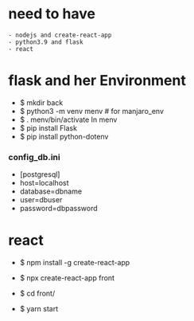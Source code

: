 
# need to have 
    - nodejs and create-react-app
    - python3.9 and flask
    - react 


# flask and her Environment
 * $ mkdir back
 * $ python3 -m venv menv # for manjaro_env
 * $ . menv/bin/activate
In menv
 * $ pip install Flask
 * $ pip install python-dotenv

### config_db.ini
   * [postgresql]
   * host=localhost
   * database=dbname
   * user=dbuser
   * password=dbpassword

# react

* $ npm install -g create-react-app

* $ npx create-react-app front
* $ cd front/
* $ yarn start